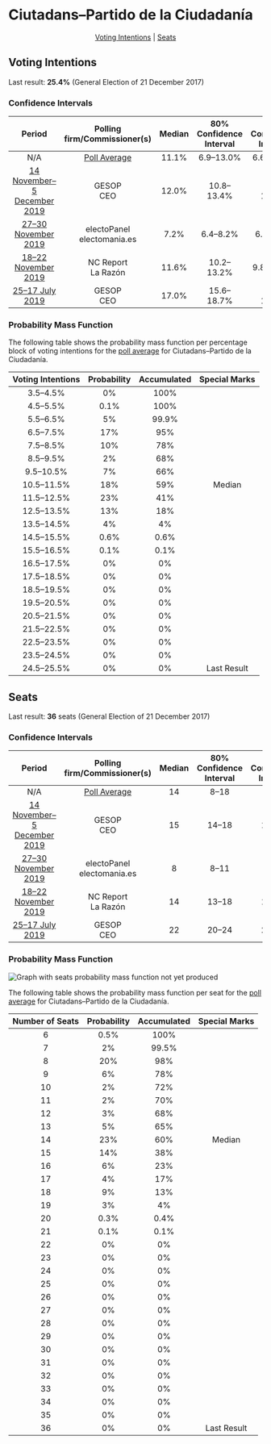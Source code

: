# Ciutadans–Partido de la Ciudadanía

<p align="center"><a href="#voting-intentions">Voting Intentions</a> | <a href="#seats">Seats</a></p>

## Voting Intentions

Last result: **25.4%** (General Election of 21 December 2017)

### Confidence Intervals

| Period     | Polling firm/Commissioner(s) | Median | 80% Confidence Interval | 90% Confidence Interval | 95% Confidence Interval | 99% Confidence Interval |
|:----------:|:----------------:|:-----------:|:-----------------------:|:-----------------------:|:-----------------------:|:-----------------------:|
| N/A | [Poll Average](average.html) | 11.1% | 6.9–13.0% | 6.6–13.5% | 6.3–13.9% | 5.8–14.7% |
| [14 November–5 December 2019](2019-12-05-GESOP.html) | GESOP <br> CEO | 12.0% | 10.8–13.4% | 10.5–13.8% | 10.2–14.1% | 9.6–14.8% |
| [27–30 November 2019](2019-11-30-electoPanel.html) | electoPanel <br> electomania.es | 7.2% | 6.4–8.2% | 6.2–8.5% | 6.0–8.7% | 5.6–9.2% |
| [18–22 November 2019](2019-11-22-NCReport.html) | NC Report <br> La Razón | 11.6% | 10.2–13.2% | 9.8–13.7% | 9.4–14.1% | 8.8–14.9% |
| [25–17 July 2019](2019-07-17-GESOP.html) | GESOP <br> CEO | 17.0% | 15.6–18.7% | 15.2–19.1% | 14.9–19.5% | 14.2–20.3% |

### Probability Mass Function

The following table shows the probability mass function per percentage block of voting intentions for the [poll average](average.html) for Ciutadans–Partido de la Ciudadanía.

| Voting Intentions | Probability | Accumulated | Special Marks |
|:-----------------:|:-----------:|:-----------:|:-------------:|
| 3.5–4.5% | 0% | 100% |  |
| 4.5–5.5% | 0.1% | 100% |  |
| 5.5–6.5% | 5% | 99.9% |  |
| 6.5–7.5% | 17% | 95% |  |
| 7.5–8.5% | 10% | 78% |  |
| 8.5–9.5% | 2% | 68% |  |
| 9.5–10.5% | 7% | 66% |  |
| 10.5–11.5% | 18% | 59% | Median |
| 11.5–12.5% | 23% | 41% |  |
| 12.5–13.5% | 13% | 18% |  |
| 13.5–14.5% | 4% | 4% |  |
| 14.5–15.5% | 0.6% | 0.6% |  |
| 15.5–16.5% | 0.1% | 0.1% |  |
| 16.5–17.5% | 0% | 0% |  |
| 17.5–18.5% | 0% | 0% |  |
| 18.5–19.5% | 0% | 0% |  |
| 19.5–20.5% | 0% | 0% |  |
| 20.5–21.5% | 0% | 0% |  |
| 21.5–22.5% | 0% | 0% |  |
| 22.5–23.5% | 0% | 0% |  |
| 23.5–24.5% | 0% | 0% |  |
| 24.5–25.5% | 0% | 0% | Last Result |


## Seats

Last result: **36** seats (General Election of 21 December 2017)

### Confidence Intervals

| Period     | Polling firm/Commissioner(s) | Median | 80% Confidence Interval | 90% Confidence Interval | 95% Confidence Interval | 99% Confidence Interval |
|:----------:|:----------------:|:------:|:-----------------------:|:-----------------------:|:-----------------------:|:-----------------------:|
| N/A | [Poll Average](average.html) | 14 | 8–18 | 8–18 | 8–19 | 6–19 |
| [14 November–5 December 2019](2019-12-05-GESOP.html) | GESOP <br> CEO | 15 | 14–18 | 13–19 | 13–19 | 13–20 |
| [27–30 November 2019](2019-11-30-electoPanel.html) | electoPanel <br> electomania.es | 8 | 8–11 | 7–11 | 7–12 | 6–12 |
| [18–22 November 2019](2019-11-22-NCReport.html) | NC Report <br> La Razón | 14 | 13–18 | 13–18 | 12–19 | 12–20 |
| [25–17 July 2019](2019-07-17-GESOP.html) | GESOP <br> CEO | 22 | 20–24 | 20–25 | 19–26 | 19–28 |

### Probability Mass Function

![Graph with seats probability mass function not yet produced](average-seats-pmf-ciutadans–partidodelaciudadanía.png "Seats Probability Mass Function")

The following table shows the probability mass function per seat for the [poll average](average.html) for Ciutadans–Partido de la Ciudadanía.

| Number of Seats | Probability | Accumulated | Special Marks |
|:---------------:|:-----------:|:-----------:|:-------------:|
| 6 | 0.5% | 100% |  |
| 7 | 2% | 99.5% |  |
| 8 | 20% | 98% |  |
| 9 | 6% | 78% |  |
| 10 | 2% | 72% |  |
| 11 | 2% | 70% |  |
| 12 | 3% | 68% |  |
| 13 | 5% | 65% |  |
| 14 | 23% | 60% | Median |
| 15 | 14% | 38% |  |
| 16 | 6% | 23% |  |
| 17 | 4% | 17% |  |
| 18 | 9% | 13% |  |
| 19 | 3% | 4% |  |
| 20 | 0.3% | 0.4% |  |
| 21 | 0.1% | 0.1% |  |
| 22 | 0% | 0% |  |
| 23 | 0% | 0% |  |
| 24 | 0% | 0% |  |
| 25 | 0% | 0% |  |
| 26 | 0% | 0% |  |
| 27 | 0% | 0% |  |
| 28 | 0% | 0% |  |
| 29 | 0% | 0% |  |
| 30 | 0% | 0% |  |
| 31 | 0% | 0% |  |
| 32 | 0% | 0% |  |
| 33 | 0% | 0% |  |
| 34 | 0% | 0% |  |
| 35 | 0% | 0% |  |
| 36 | 0% | 0% | Last Result |


